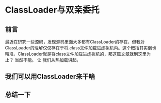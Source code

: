 # ClassLoader与双亲委托



## 前言





最近在研究一些源码，发现源码里面大多都有ClassLoader的存在，但我对ClassLoader的理解仅仅存在于将.class文件加载进虚拟机内。这个概括其实倒也精准，ClassLoader就是将class文件加载进虚拟机的，那这篇文章就到这里为止？ 当然不能。 让 我们从热加载讲起，









## 我们可以用ClassLoader来干啥









## 总结一下





